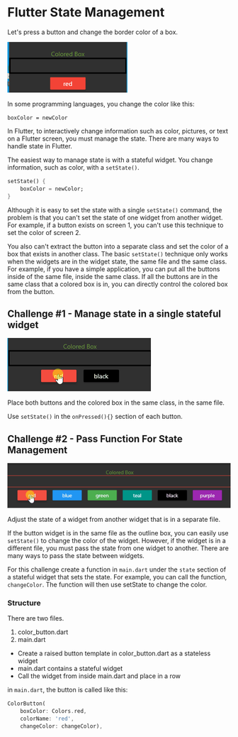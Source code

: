# Flutter State Management

Let's press a button and change the border color of a box.

![overview](docs/images/overview.gif)

In some programming languages, you change the color like this:

```
boxColor = newColor
```

In Flutter, to interactively change information such as color, 
pictures, or text on a Flutter screen, you must manage the state.
There are many ways to handle state in Flutter.

The easiest way to manage state is with a stateful widget. You change information, such as color, with a `setState()`.

```dart
setState() {
    boxColor = newColor;
}
```

Although it is easy to set the state with a single `setState()` command, the problem is that you can't 
set the state of one widget from another widget.  For example, if a button exists on screen 1, you can't use
this technique to set the color of screen 2.

You also can't extract the button into a separate class and set the color of a box that exists in another class.
The basic `setState()` technique only works when the widgets are in the widget state, the same file and the same class.
For example, if you have a simple application,
you can put all the buttons inside of the same file, inside the same class.  If all the buttons are in the same
class that a colored box is in, you can directly control the colored box from the button.


## Challenge #1 - Manage state in a single stateful widget

![challenge 1](docs/images/challenge_1_single_widget.gif)

Place both buttons and the colored box in the same class, in the same file.

Use `setState()` in the `onPressed(){}` section of each button.  



## Challenge #2 - Pass Function For State Management 

![challenge 2](docs/images/challenge_2_pass_function.gif)


Adjust the state of a widget from another widget that is in a separate file.

If the button widget is in the same file as the outline box, you can easily use `setState()` to
change the color of the widget.  However, if the widget is in a different file, you must pass 
the state from one widget to another.  There are many ways to pass the state between widgets.


For this challenge create a function in `main.dart` under the `state` section of a stateful widget that
sets the state.  For example, you can call the function, `changeColor`.  The function will then use
setState to change the color.

### Structure

There are two files.

1. color_button.dart
2. main.dart

* Create a raised button template in color_button.dart as a stateless widget
* main.dart contains a stateful widget
* Call the widget from inside main.dart and place in a row

in `main.dart`, the button is called like this:

```dart
ColorButton(
    boxColor: Colors.red,
    colorName: 'red',
    changeColor: changeColor),
```

